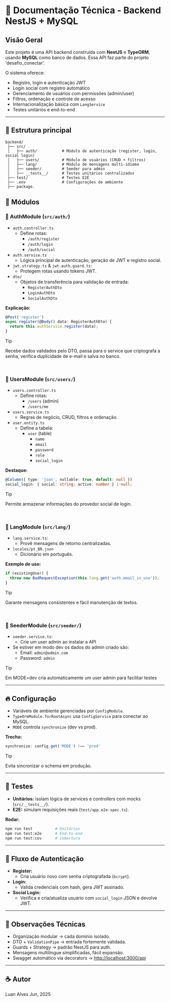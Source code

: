 # 📘 Documentação Técnica - Backend NestJS + MySQL

## Visão Geral

Este projeto é uma API backend construída com **NestJS** e **TypeORM**, usando **MySQL** como banco de dados. Essa API faz parte do projeto 'desafio_conectar'. 

O sistema oferece:

* Registro, login e autenticação JWT
* Login social com registro automático
* Gerenciamento de usuários com permissões (admin/user)
* Filtros, ordenação e controle de acesso
* Internacionalização básica com `LangService`
* Testes unitários e end-to-end

---

## 📁 Estrutura principal

```
backend/
 ├── src/
 │   ├── auth/           # Módulo de autenticação (register, login, social login)
 │   ├── users/          # Módulo de usuários (CRUD + filtros)
 │   ├── lang/           # Módulo de mensagens multi-idioma
 │   ├── seeder/         # Seeder para admin
 │   ├── __tests__/      # Testes unitários centralizados
 ├── test/               # Testes E2E
 ├── .env                # Configurações de ambiente
 ├── package.
```

## 📎 Módulos

### 🦄 **AuthModule (`src/auth/`)**

* `auth.controller.ts`
  * Define rotas:
    * `/auth/register`
    * `/auth/login`
    * `/auth/social`
* `auth.service.ts`
  * Lógica principal de autenticação, geração de JWT e registro social.
* `jwt.strategy.ts` & `jwt-auth.guard.ts`:
  * Protegem rotas usando tokens JWT.
* `dto/`
  * Objetos de transferência para validação de entrada:
    * `RegisterAuthDto`
    * `LoginAuthDto`
    * `SocialAuthDto`

**Explicação:**

```ts
@Post('register')
async register(@Body() data: RegisterAuthDto) {
  return this.authService.register(data);
}
```
> [!TIP]
> Recebe dados validados pelo DTO, passa para o service que criptografa a senha, verifica duplicidade de e-mail e salva no banco.

<br>

### 🦄 **UsersModule (`src/users/`)**

* `users.controller.ts`
  * Define rotas:
    * `/users` (admin)
    * `/users/me`
* `users.service.ts`
  * Regras de negócio, CRUD, filtros e ordenação.
* `user.entity.ts`
  * Define a tabela:
    * `user` (table)
      * `name`
      * `email`
      * `password`
      * `role`
      * `social_login`

**Destaque:**

```ts
@Column({ type: 'json', nullable: true, default: null })
social_login: { social: string; active: number } | null;
```

> [!TIP]
> Permite armazenar informações do provedor social de login.

<br>

### 🦄 **LangModule (`src/lang/`)**

* `lang.service.ts`:
  * Provê mensagens de retorno centralizadas.
* `locales/pt_BR.json`
  * Dicionário em português.

**Exemplo de uso:**

```ts
if (existingUser) {
  throw new BadRequestException(this.lang.get('auth.email_in_use'));
}
```

> [!TIP]
> Garante mensagens consistentes e fácil manutenção de textos.
 
<br>

### 🦄 **SeederModule (`src/seeder/`)**

* `seeder.service.ts`:
  * Crie um user admin ao instalar a API
* Se estiver em modo dev os dados do admin criado são:
  * Email: `admin@admin.com`
  * Password: `admin`

> [!TIP]
> Em MODE=dev cria automaticamente um user admin para facilitar testes


---

## 🔥 Configuração

* Variáveis de ambiente gerenciadas por `ConfigModule`.
* `TypeOrmModule.forRootAsync` usa `ConfigService` para conectar ao MySQL.
* `MODE` controla `synchronize` (dev vs prod).

**Trecho:**

```ts
synchronize: config.get('MODE') !== 'prod'
```

> [!TIP]
> Evita sincronizar o schema em produção.

---

## 🦎 Testes

* **Unitários:** isolam lógica de services e controllers com mocks (`src/__tests__/`).
* **E2E:** simulam requisições reais (`test/app.e2e-spec.ts`).

**Rodar:**

```bash
npm run test          # Unitários
npm run test:e2e      # End-to-end
npm run test:cov      # Cobertura
```

---

## 🍯 Fluxo de Autenticação

* **Register:**
  * Cria usuário novo com senha criptografada (`bcrypt`).
* **Login:**
  * Valida credenciais com hash, gera JWT assinado.
* **Social Login:**
  * Verifica e cria/atualiza usuário com `social_login` JSON e devolve JWT.

---

## 🚀 Observações Técnicas

* Organização modular → cada domínio isolado.
* DTO + `ValidationPipe` → entrada fortemente validada.
* Guards + Strategy → padrão NestJS para auth.
* Mensagens multilíngue simplificadas, fácil expansão.
* Swagger automático via decorators → [http://localhost:3000/api](http://localhost:3000/api)

---

## ☕ Autor

Luan Alves
Jun, 2025
